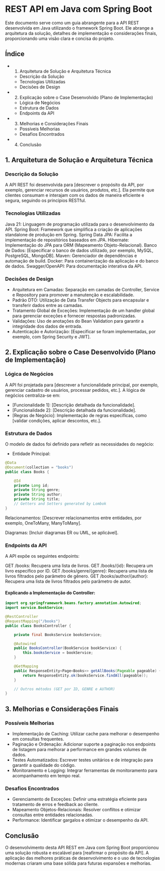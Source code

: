 # REST API em Java com Spring Boot

Este documento serve como um guia abrangente para a API REST desenvolvida em Java utilizando o framework Spring Boot. Ele abrange a arquitetura da solução, detalhes de implementação e considerações finais, proporcionando uma visão clara e concisa do projeto.


## Índice

- 1. Arquitetura de Solução e Arquitetura Técnica
  - Descrição da Solução
  - Tecnologias Utilizadas
  - Decisões de Design
- 2. Explicação sobre o Case Desenvolvido (Plano de Implementação)
  - Lógica de Negócios
  - Estrutura de Dados
  - Endpoints da API
- 3. Melhorias e Considerações Finais
  - Possíveis Melhorias
  - Desafios Encontrados
- 4. Conclusão

## 1. Arquitetura de Solução e Arquitetura Técnica
   
### Descrição da Solução

A API REST foi desenvolvida para [descrever o propósito da API, por exemplo, gerenciar recursos de usuários, produtos, etc.]. Ela permite que clientes consumam e interajam com os dados de maneira eficiente e segura, seguindo os princípios RESTful.

### Tecnologias Utilizadas

Java 21: Linguagem de programação utilizada para o desenvolvimento da API.
Spring Boot: Framework que simplifica a criação de aplicações standalone de produção em Spring.
Spring Data JPA: Facilita a implementação de repositórios baseados em JPA.
Hibernate: Implementação do JPA para ORM (Mapeamento Objeto-Relacional).
Banco de Dados: [Especificar o banco de dados utilizado, por exemplo, MySQL, PostgreSQL, MongoDB].
Maven: Gerenciador de dependências e automação de build.
Docker: Para containerização da aplicação e do banco de dados.
Swagger/OpenAPI: Para documentação interativa da API.


### Decisões de Design

- Arquitetura em Camadas: Separação em camadas de Controller, Service e Repository para promover a manutenção e escalabilidade.
- Padrão DTO: Utilização de Data Transfer Objects para encapsular e transferir dados entre as camadas.
- Tratamento Global de Exceções: Implementação de um handler global para gerenciar exceções e fornecer respostas padronizadas.
- Validações: Uso de anotações do Bean Validation para garantir a integridade dos dados de entrada.
- Autenticação e Autorização: [Especificar se foram implementadas, por exemplo, com Spring Security e JWT]. 

## 2. Explicação sobre o Case Desenvolvido (Plano de Implementação)

### Lógica de Negócios

A API foi projetada para [descrever a funcionalidade principal, por exemplo, gerenciar cadastro de usuários, processar pedidos, etc.]. A lógica de negócios centraliza-se em:

- [Funcionalidade 1]: [Descrição detalhada da funcionalidade].
- [Funcionalidade 2]: [Descrição detalhada da funcionalidade].
- [Regras de Negócio]: Implementação de regras específicas, como [validar condições, aplicar descontos, etc.].

### Estrutura de Dados

O modelo de dados foi definido para refletir as necessidades do negócio:

- Entidade Principal:

```java
@Data
@Document(collection = "books")
public class Books {

    @Id
    private Long id;
    private String genre;
    private String author;
    private String title;
    // Getters and Setters generated by Lombok     
}
```
Relacionamentos: [Descrever relacionamentos entre entidades, por exemplo, OneToMany, ManyToMany].

Diagramas: [Incluir diagramas ER ou UML, se aplicável].

### Endpoints da API

A API expõe os seguintes endpoints:

GET /books: Recupera uma lista de livros.
GET /books/{id}: Recupera um livro específico por ID.
GET /books/genre/{genre}: Recupera uma lista de livros filtrados pelo parâmetro de gênero.
GET /books/author/{author}: Recupera uma lista de livros filtrados pelo parâmetro de autor.

#### Explicando a Implementação do Controller:

```java
import org.springframework.beans.factory.annotation.Autowired;
import service.BookService;

@RestController
@RequestMapping("/books")
public class BooksController {

    private final BooksService booksService;

    @Autowired
    public BooksController(BookService bookService) {
        this.booksService = bookService;
    }

    @GetMapping
    public ResponseEntity<Page<Books>> getAllBooks(Pageable pageable) {
        return ResponseEntity.ok(booksService.findAll(pageable));
    }

    // Outros métodos (GET por ID, GENRE e AUTHOR)
}
```

## 3. Melhorias e Considerações Finais

### Possíveis Melhorias
   
- Implementação de Caching: Utilizar cache para melhorar o desempenho em consultas frequentes.
- Paginação e Ordenação: Adicionar suporte a paginação nos endpoints de listagem para melhorar a performance em grandes volumes de dados.
- Testes Automatizados: Escrever testes unitários e de integração para garantir a qualidade do código.
- Monitoramento e Logging: Integrar ferramentas de monitoramento para acompanhamento em tempo real.
   
### Desafios Encontrados
   
- Gerenciamento de Exceções: Definir uma estratégia eficiente para tratamento de erros e feedback ao cliente.
- Mapeamento Objetos-Relacionais: Resolver conflitos e otimizar consultas entre entidades relacionadas.
- Performance: Identificar gargalos e otimizar o desempenho da API.
   
## Conclusão

O desenvolvimento desta API REST em Java com Spring Boot proporcionou uma solução robusta e escalável para [reafirmar o propósito da API]. A aplicação das melhores práticas de desenvolvimento e o uso de tecnologias modernas criaram uma base sólida para futuras expansões e melhorias.